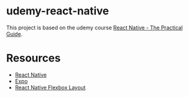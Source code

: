 # udemy-react-native

This project is based on the udemy course [React Native - The Practical Guide](https://www.udemy.com/course/react-native-the-practical-guide).

# Resources
 - [React Native](https://reactnative.dev/)
 - [Expo](https://expo.dev)
 - [React Native Flexbox Layout](https://reactnative.dev/docs/flexbox)